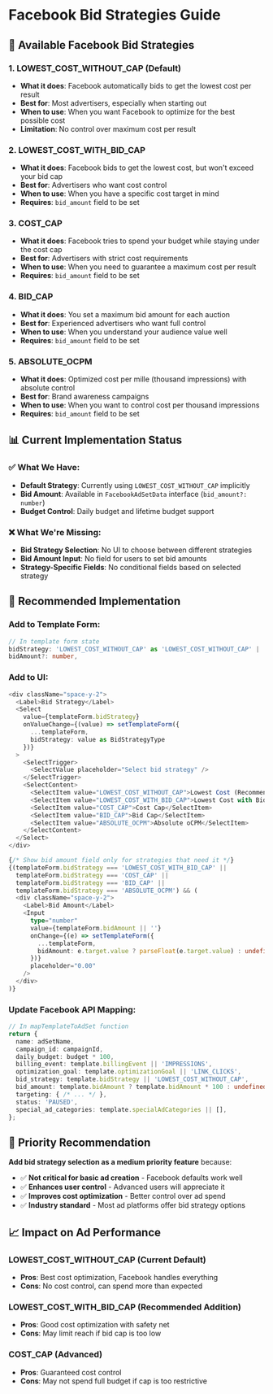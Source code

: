 # Facebook Bid Strategies Guide

## 🎯 **Available Facebook Bid Strategies**

### **1. LOWEST_COST_WITHOUT_CAP (Default)**
- **What it does**: Facebook automatically bids to get the lowest cost per result
- **Best for**: Most advertisers, especially when starting out
- **When to use**: When you want Facebook to optimize for the best possible cost
- **Limitation**: No control over maximum cost per result

### **2. LOWEST_COST_WITH_BID_CAP**
- **What it does**: Facebook bids to get the lowest cost, but won't exceed your bid cap
- **Best for**: Advertisers who want cost control
- **When to use**: When you have a specific cost target in mind
- **Requires**: `bid_amount` field to be set

### **3. COST_CAP**
- **What it does**: Facebook tries to spend your budget while staying under the cost cap
- **Best for**: Advertisers with strict cost requirements
- **When to use**: When you need to guarantee a maximum cost per result
- **Requires**: `bid_amount` field to be set

### **4. BID_CAP**
- **What it does**: You set a maximum bid amount for each auction
- **Best for**: Experienced advertisers who want full control
- **When to use**: When you understand your audience value well
- **Requires**: `bid_amount` field to be set

### **5. ABSOLUTE_OCPM**
- **What it does**: Optimized cost per mille (thousand impressions) with absolute control
- **Best for**: Brand awareness campaigns
- **When to use**: When you want to control cost per thousand impressions
- **Requires**: `bid_amount` field to be set

## 📊 **Current Implementation Status**

### **✅ What We Have:**
- **Default Strategy**: Currently using `LOWEST_COST_WITHOUT_CAP` implicitly
- **Bid Amount**: Available in `FacebookAdSetData` interface (`bid_amount?: number`)
- **Budget Control**: Daily budget and lifetime budget support

### **❌ What We're Missing:**
- **Bid Strategy Selection**: No UI to choose between different strategies
- **Bid Amount Input**: No field for users to set bid amounts
- **Strategy-Specific Fields**: No conditional fields based on selected strategy

## 🔧 **Recommended Implementation**

### **Add to Template Form:**
```typescript
// In template form state
bidStrategy: 'LOWEST_COST_WITHOUT_CAP' as 'LOWEST_COST_WITHOUT_CAP' | 'LOWEST_COST_WITH_BID_CAP' | 'COST_CAP' | 'BID_CAP' | 'ABSOLUTE_OCPM',
bidAmount?: number,
```

### **Add to UI:**
```typescript
<div className="space-y-2">
  <Label>Bid Strategy</Label>
  <Select 
    value={templateForm.bidStrategy}
    onValueChange={(value) => setTemplateForm({ 
      ...templateForm, 
      bidStrategy: value as BidStrategyType
    })}
  >
    <SelectTrigger>
      <SelectValue placeholder="Select bid strategy" />
    </SelectTrigger>
    <SelectContent>
      <SelectItem value="LOWEST_COST_WITHOUT_CAP">Lowest Cost (Recommended)</SelectItem>
      <SelectItem value="LOWEST_COST_WITH_BID_CAP">Lowest Cost with Bid Cap</SelectItem>
      <SelectItem value="COST_CAP">Cost Cap</SelectItem>
      <SelectItem value="BID_CAP">Bid Cap</SelectItem>
      <SelectItem value="ABSOLUTE_OCPM">Absolute oCPM</SelectItem>
    </SelectContent>
  </Select>
</div>

{/* Show bid amount field only for strategies that need it */}
{(templateForm.bidStrategy === 'LOWEST_COST_WITH_BID_CAP' || 
  templateForm.bidStrategy === 'COST_CAP' || 
  templateForm.bidStrategy === 'BID_CAP' || 
  templateForm.bidStrategy === 'ABSOLUTE_OCPM') && (
  <div className="space-y-2">
    <Label>Bid Amount</Label>
    <Input
      type="number"
      value={templateForm.bidAmount || ''}
      onChange={(e) => setTemplateForm({ 
        ...templateForm, 
        bidAmount: e.target.value ? parseFloat(e.target.value) : undefined 
      })}
      placeholder="0.00"
    />
  </div>
)}
```

### **Update Facebook API Mapping:**
```typescript
// In mapTemplateToAdSet function
return {
  name: adSetName,
  campaign_id: campaignId,
  daily_budget: budget * 100,
  billing_event: template.billingEvent || 'IMPRESSIONS',
  optimization_goal: template.optimizationGoal || 'LINK_CLICKS',
  bid_strategy: template.bidStrategy || 'LOWEST_COST_WITHOUT_CAP',
  bid_amount: template.bidAmount ? template.bidAmount * 100 : undefined, // Convert to cents
  targeting: { /* ... */ },
  status: 'PAUSED',
  special_ad_categories: template.specialAdCategories || [],
};
```

## 🎯 **Priority Recommendation**

**Add bid strategy selection as a medium priority feature** because:
- ✅ **Not critical for basic ad creation** - Facebook defaults work well
- ✅ **Enhances user control** - Advanced users will appreciate it
- ✅ **Improves cost optimization** - Better control over ad spend
- ✅ **Industry standard** - Most ad platforms offer bid strategy options

## 📈 **Impact on Ad Performance**

### **LOWEST_COST_WITHOUT_CAP** (Current Default)
- **Pros**: Best cost optimization, Facebook handles everything
- **Cons**: No cost control, can spend more than expected

### **LOWEST_COST_WITH_BID_CAP** (Recommended Addition)
- **Pros**: Good cost optimization with safety net
- **Cons**: May limit reach if bid cap is too low

### **COST_CAP** (Advanced)
- **Pros**: Guaranteed cost control
- **Cons**: May not spend full budget if cap is too restrictive 